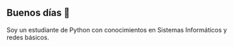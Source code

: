 ## Buenos días 👋
Soy un estudiante de Python con conocimientos en Sistemas Informáticos y redes básicos.
